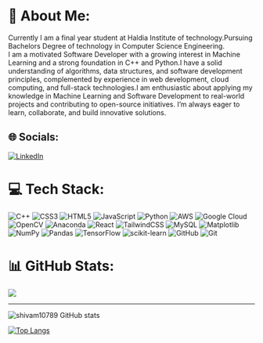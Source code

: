 # 💫 About Me:
Currently I am a final year student at Haldia Institute of technology.Pursuing Bachelors Degree of technology in Computer Science Engineering.<br>I am a motivated Software Developer with a growing interest in Machine Learning and a strong foundation in C++ and Python.I have a solid understanding of algorithms, data structures, and software development principles, complemented by experience in web development, cloud computing, and full-stack technologies.I am enthusiastic about applying my knowledge in Machine Learning and Software Development to real-world projects and contributing to open-source initiatives. I’m always eager to learn, collaborate, and build innovative solutions.


## 🌐 Socials:
[![LinkedIn](https://img.shields.io/badge/LinkedIn-%230077B5.svg?logo=linkedin&logoColor=white)](https://linkedin.com/in/https://www.linkedin.com/in/shivampushkar/) 

# 💻 Tech Stack:
![C++](https://img.shields.io/badge/c++-%2300599C.svg?style=for-the-badge&logo=c%2B%2B&logoColor=white) ![CSS3](https://img.shields.io/badge/css3-%231572B6.svg?style=for-the-badge&logo=css3&logoColor=white) ![HTML5](https://img.shields.io/badge/html5-%23E34F26.svg?style=for-the-badge&logo=html5&logoColor=white) ![JavaScript](https://img.shields.io/badge/javascript-%23323330.svg?style=for-the-badge&logo=javascript&logoColor=%23F7DF1E) ![Python](https://img.shields.io/badge/python-3670A0?style=for-the-badge&logo=python&logoColor=ffdd54) ![AWS](https://img.shields.io/badge/AWS-%23FF9900.svg?style=for-the-badge&logo=amazon-aws&logoColor=white) ![Google Cloud](https://img.shields.io/badge/GoogleCloud-%234285F4.svg?style=for-the-badge&logo=google-cloud&logoColor=white) ![OpenCV](https://img.shields.io/badge/opencv-%23white.svg?style=for-the-badge&logo=opencv&logoColor=white) ![Anaconda](https://img.shields.io/badge/Anaconda-%2344A833.svg?style=for-the-badge&logo=anaconda&logoColor=white) ![React](https://img.shields.io/badge/react-%2320232a.svg?style=for-the-badge&logo=react&logoColor=%2361DAFB) ![TailwindCSS](https://img.shields.io/badge/tailwindcss-%2338B2AC.svg?style=for-the-badge&logo=tailwind-css&logoColor=white) ![MySQL](https://img.shields.io/badge/mysql-4479A1.svg?style=for-the-badge&logo=mysql&logoColor=white) ![Matplotlib](https://img.shields.io/badge/Matplotlib-%23ffffff.svg?style=for-the-badge&logo=Matplotlib&logoColor=black) ![NumPy](https://img.shields.io/badge/numpy-%23013243.svg?style=for-the-badge&logo=numpy&logoColor=white) ![Pandas](https://img.shields.io/badge/pandas-%23150458.svg?style=for-the-badge&logo=pandas&logoColor=white) ![TensorFlow](https://img.shields.io/badge/TensorFlow-%23FF6F00.svg?style=for-the-badge&logo=TensorFlow&logoColor=white) ![scikit-learn](https://img.shields.io/badge/scikit--learn-%23F7931E.svg?style=for-the-badge&logo=scikit-learn&logoColor=white) ![GitHub](https://img.shields.io/badge/github-%23121011.svg?style=for-the-badge&logo=github&logoColor=white) ![Git](https://img.shields.io/badge/git-%23F05033.svg?style=for-the-badge&logo=git&logoColor=white)
# 📊 GitHub Stats:
[![](https://visitcount.itsvg.in/api?id=shivam10789&label=shivam%20Kumar&color=6&icon=2&pretty=false)](https://visitcount.itsvg.in)

<!---<img alt="my stats" align="left" width="47%" src="https://github-readme-stats.vercel.app/api?username=shivam10789"/>--->

----------------------------------------------------------------------------------------
![shivam10789 GitHub stats](https://github-readme-stats.vercel.app/api?username=shivam10789&show_icons=true&theme=radical)




[![Top Langs](https://github-readme-stats.vercel.app/api/top-langs/?username=anuraghazra&layout=donut)](https://github.com/shivam10789/github-readme-stats)
<!---![](https://github-readme-stats.vercel.app/api?username=shivam10789&theme=dark&hide_border=false&include_all_commits=false&count_private=false)<br/>--->
